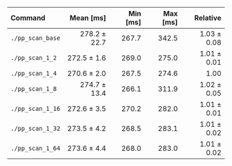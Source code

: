 | Command | Mean [ms] | Min [ms] | Max [ms] | Relative |
|:---|---:|---:|---:|---:|
| `./pp_scan_base` | 278.2 ± 22.7 | 267.7 | 342.5 | 1.03 ± 0.08 |
| `./pp_scan_1_2` | 272.5 ± 1.6 | 269.0 | 275.0 | 1.01 ± 0.01 |
| `./pp_scan_1_4` | 270.6 ± 2.0 | 267.5 | 274.6 | 1.00 |
| `./pp_scan_1_8` | 274.7 ± 13.4 | 266.1 | 311.9 | 1.02 ± 0.05 |
| `./pp_scan_1_16` | 272.6 ± 3.5 | 270.2 | 282.0 | 1.01 ± 0.01 |
| `./pp_scan_1_32` | 273.5 ± 4.2 | 268.5 | 283.1 | 1.01 ± 0.02 |
| `./pp_scan_1_64` | 273.6 ± 4.4 | 268.0 | 283.0 | 1.01 ± 0.02 |
